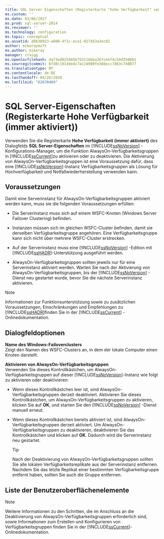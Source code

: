 ```yaml
---
title: SQL Server Eigenschaften (Registerkarte "hohe Verfügbarkeit" von AlwaysOn) | Microsoft-Dokumentation
ms.custom: ''
ms.date: 03/06/2017
ms.prod: sql-server-2014
ms.reviewer: ''
ms.technology: configuration
ms.topic: conceptual
ms.assetid: d8630923-a600-4f1c-aca1-027453a3ec82
author: mikeraymsft
ms.author: mikeray
manager: craigg
ms.openlocfilehash: daf3ed025405b753116bba267ce6f4c50d350601
ms.sourcegitcommit: 6fd8c1914de4c7ac24900fe388ecc7883c740077
ms.translationtype: MT
ms.contentlocale: de-DE
ms.lasthandoff: 04/26/2020
ms.locfileid: "62678469"
---
```

# <a name="sql-server-properties-alwayson-high-availability-tab"></a>SQL Server-Eigenschaften (Registerkarte Hohe Verfügbarkeit (immer aktiviert))
  Verwenden Sie die Registerkarte **Hohe Verfügbarkeit (immer aktiviert)** des Dialogfelds **SQL Server-Eigenschaften** im [!INCLUDE[ssNoVersion](../../includes/ssnoversion-md.md)] -Konfigurations-Manager, um die Funktion AlwaysOn-Verfügbarkeitsgruppen in [!INCLUDE[ssCurrent](../../includes/sscurrent-md.md)]zu aktivieren oder zu deaktivieren. Die Aktivierung von AlwaysOn-Verfügbarkeitsgruppen ist eine Voraussetzung dafür, dass eine [!INCLUDE[ssNoVersion](../../includes/ssnoversion-md.md)]-Instanz Verfügbarkeitsgruppen als Lösung für Hochverfügbarkeit und Notfallwiederherstellung verwenden kann.  
  
##  <a name="prerequisites"></a><a name="Prerequisites"></a> Voraussetzungen  
 Damit eine Serverinstanz für AlwaysOn-Verfügbarkeitsgruppen aktiviert werden kann, muss sie die folgenden Voraussetzungen erfüllen:  
  
-   Die Serverinstanz muss sich auf einem WSFC-Knoten (Windows Server Failover Clustering) befinden.  
  
-   Instanzen müssen sich im gleichen WSFC-Cluster befinden, damit sie derselben Verfügbarkeitsgruppe angehören. Eine Verfügbarkeitsgruppe kann sich nicht über mehrere WSFC-Cluster erstrecken.  
  
-   Auf der Serverinstanz muss eine [!INCLUDE[ssNoVersion](../../includes/ssnoversion-md.md)] -Edition mit [!INCLUDE[ssHADR](../../includes/sshadr-md.md)]-Unterstützung ausgeführt werden.  
  
-   AlwaysOn-Verfügbarkeitsgruppen sollten jeweils nur für eine Serverinstanz aktiviert werden. Warten Sie nach der Aktivierung von AlwaysOn-Verfügbarkeitsgruppen, bis der [!INCLUDE[ssNoVersion](../../includes/ssnoversion-md.md)] -Dienst neu gestartet wurde, bevor Sie die nächste Serverinstanz aktivieren.  
  
> [!NOTE]  
>  Informationen zur Funktionsunterstützung sowie zu zusätzlichen Voraussetzungen, Einschränkungen und Empfehlungen zu [!INCLUDE[ssHADR](../../includes/sshadr-md.md)]finden Sie in der [!INCLUDE[ssCurrent](../../includes/sscurrent-md.md)] -Onlinedokumentation.  
  
## <a name="dialog-options"></a>Dialogfeldoptionen  
 **Name des Windows-Failoverclusters**  
 Zeigt den Namen des WSFC-Clusters an, in dem der lokale Computer einen Knoten darstellt.  
  
 **Aktivieren von AlwaysOn-Verfügbarkeitsgruppen**  
 Verwenden Sie dieses Kontrollkästchen, um AlwaysOn-Verfügbarkeitsgruppen auf dieser [!INCLUDE[ssNoVersion](../../includes/ssnoversion-md.md)]-Instanz wie folgt zu aktivieren oder deaktivieren:  
  
-   Wenn dieses Kontrollkästchen leer ist, sind AlwaysOn-Verfügbarkeitsgruppen derzeit deaktiviert. Aktivieren Sie dieses Kontrollkästchen, um AlwaysOn-Verfügbarkeitsgruppen zu aktivieren, klicken Sie auf **OK**, und starten Sie den [!INCLUDE[ssNoVersion](../../includes/ssnoversion-md.md)] -Dienst manuell erneut.  
  
-   Wenn dieses Kontrollkästchen bereits aktiviert ist, sind AlwaysOn-Verfügbarkeitsgruppen derzeit aktiviert. Um AlwaysOn-Verfügbarkeitsgruppen zu deaktivieren, deaktivieren Sie das Kontrollkästchen und klicken auf **OK**. Dadurch wird die Serverinstanz neu gestartet.  
  
    > [!TIP]  
    >  Nach der Deaktivierung von AlwaysOn-Verfügbarkeitsgruppen sollten Sie alle lokalen Verfügbarkeitsreplikate aus der Serverinstanz entfernen. Nachdem Sie das letzte Replikat einer bestimmten Verfügbarkeitsgruppe entfernt haben, sollten Sie auch die Gruppe entfernen.  
  
## <a name="uielement-list"></a>Liste der Benutzeroberflächenelemente  
  
> [!NOTE]  
>  Weitere Informationen zu den Schritten, die im Anschluss an die Deaktivierung von AlwaysOn-Verfügbarkeitsgruppen erforderlich sind, sowie Informationen zum Erstellen und Konfigurieren von Verfügbarkeitsgruppen finden Sie in der [!INCLUDE[ssCurrent](../../includes/sscurrent-md.md)]-Onlinedokumentation.  
  
  
